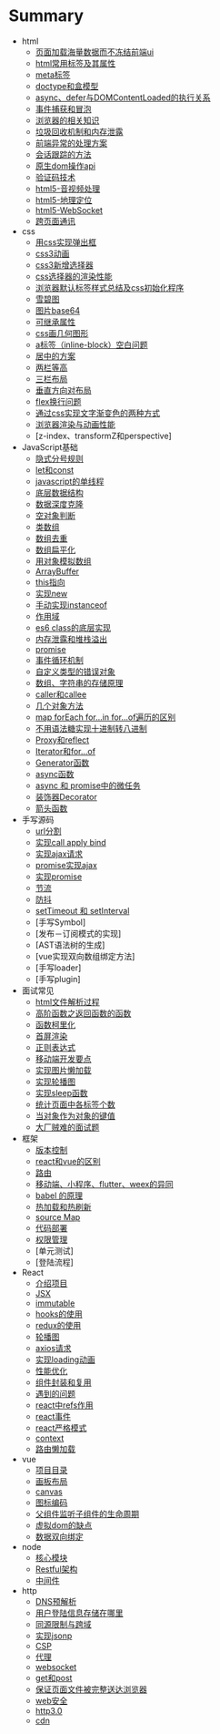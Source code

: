 # Summary
* html
  * [页面加载海量数据而不冻结前端ui](./html/bigDate.md)
  * [html常用标签及其属性](./html/tag.md)
  * [meta标签](./html/meta.md)
  * [doctype和盒模型](./html/doctype.md)
  * [async、defer与DOMContentLoaded的执行关系](./html/DOMContentLoaded.md)
  * [事件捕获和冒泡](./html/bubble.md)
  * [浏览器的相关知识](./html/browser.md)
  * [垃圾回收机制和内存泄露](./html/scavenge.md)
  * [前端异常的处理方案](./html/error.md)
  * [会话跟踪的方法](./html/session.md)
  * [原生dom操作api](./html/domApi.md)
  * [验证码技术](./html/judge.md)
  * [html5-音视频处理](./html/audio.md)
  * [html5-地理定位](./html/Geolocation.md)
  * [html5-WebSocket](./html/webSocket.md)
  * [跨页面通讯](./html/tab.md)
* css
  * [用css实现弹出框](./css/popup.md)
  * [css3动画](./css/animate.md)
  * [css3新增选择器](./css/selector.md)
  * [css选择器的渲染性能](./css/s_performance.md)
  * [浏览器默认标签样式总结及css初始化程序](./css/default.md)
  * [雪碧图](./css/sprite.md)
  * [图片base64](./css/base.md)
  * [可继承属性](./css/inherit.md)
  * [css画几何图形](./css/geometric.md)
  * [a标签（inline-block）空白问题](./css/a.md)
  * [居中的方案](./css/center.md)
  * [两栏等高](./css/equal.md)
  * [三栏布局](./css/layout.md)
  * [垂直方向对布局](./css/vertical.md)
  * [flex换行问题](./css/flexWrap.md)
  * [通过css实现文字渐变色的两种方式](./css/textGradient.md)
  * [浏览器渲染与动画性能](./css/paint.md)
  * [z-index、transformZ和perspective]
* JavaScript基础
  * [隐式分号规则](./data/sign.md) 
  * [let和const](./data/let.md)
  * [javascript的单线程](./data/js.md)
  * [底层数据结构](./data/data.md)
  * [数据深度克隆](./data/deepclone.md)
  * [空对象判断](./data/objectJudge.md)
  * [类数组](./data/arguments.md)
  * [数组去重](./data/distinct.md)
  * [数组扁平化](./data/flat.md)
  * [用对象模拟数组](./data/obj.md)
  * [ArrayBuffer](./data/arrayBuffer.md)
  * [this指向](./data/this.md)
  * [实现new](./data/new.md)
  * [手动实现instanceof](./data/instanceof.md)
  * [作用域](./data/scope.md)
  * [es6 class的底层实现](./data/class.md)
  * [内存泄露和堆栈溢出](./data/overflow.md)
  * [promise](./data/promise.md)
  * [事件循环机制](./data/eventLoop.md)
  * [自定义类型的错误对象](./data/throw.md)
  * [数组、字符串的存储原理](./data/array.md)
  * [caller和callee](./data/caller.md)
  * [几个对象方法](./data/defineProperty.md)
  * [map forEach for...in for...of遍历的区别](./data/traversal.md)
  * [不用语法糖实现十进制转八进制](./data/change.md)
  * [Proxy和reflect](./data/proxy.md)
  * [Iterator和for...of](./data/iterator.md)
  * [Generator函数](./data/Generator.md)
  * [async函数](./data/async.md)
  * [async 和 promise中的微任务](./data/task.md)
  * [装饰器Decorator](./data/decorator.md)
  * [箭头函数](./data/arrow.md)
* 手写源码
  * [url分割](./origin/queryString.md) 
  * [实现call apply bind](./origin/call.md)
  * [实现ajax请求](./origin/ajax.md)
  * [promise实现ajax](./origin/axios.md)
  * [实现promise](./origin/promise.md)
  * [节流](./interview/throttle.md)
  * [防抖](./interview/debounce.md)
  * [setTimeout 和 setInterval](./interview/setInterval.md) 
  * [手写Symbol]
  * [发布－订阅模式的实现]
  * [AST语法树的生成]
  * [vue实现双向数组绑定方法]
  * [手写loader]
  * [手写plugin]
* 面试常见
  * [html文件解析过程](./interview/document.md)
  * [高阶函数之返回函数的函数](./interview/add.md)
  * [函数柯里化](./interview/currying.md)
  * [首屏渲染](./interview/screen.md)
  * [正则表达式](./interview/reg.md) 
  * [移动端开发要点](./interview/point.md)
  * [实现图片懒加载](./interview/lazyLoad.md)
  * [实现轮播图](./interview/tabbar.md)
  * [实现sleep函数](./interview/sleep.md)
  * [统计页面中各标签个数](./interview/tag.md)
  * [当对象作为对象的键值](./data/obj_key.md)
  * [大厂贼难的面试题](./interview/scope.md)
* 框架
  * [版本控制](./framework/git.md)
  * [react和vue的区别](./framework/difference.md)
  * [路由](./framework/router.md)
  * [移动端、小程序、flutter、weex的异同](./framework/weex.md)
  * [babel 的原理](./framework/babel.md)
  * [热加载和热刷新](./framework/flash.md)
  * [source Map](./framework/source.md)
  * [代码部署](./framework/arrange.md)
  * [权限管理](./framework/authority.md)
  * [单元测试]
  * [登陆流程]
* React
  * [介绍项目](./project/introduction.md)
  * [JSX](./React/JSX.md)
  * [immutable](./React/immutable.md)
  * [hooks的使用](./React/hooks.md)
  * [redux的使用](./React/redux.md)
  * [轮播图](./React/swiper.md)
  * [axios请求](./React/axios.md)
  * [实现loading动画](./React/loading.md)
  * [性能优化](./React/performance.md)
  * [组件封装和复用](./React/components.md)
  * [遇到的问题](./React/question.md)
  * [react中refs作用](./React/refs.md)
  * [react事件](./React/event.md)
  * [react严格模式](./React/strictMode.md)
  * [context](./React/context.md)
  * [路由懒加载](./React/lazy.md)
* vue
  * [项目目录](./vue/framework.md)
  * [画板布局](./project/drawCSS.md)
  * [canvas](./project/canvas.md)
  * [图标编码](./project/icon.md)
  * [父组件监听子组件的生命周期](./vue/watcher.md)
  * [虚拟dom的缺点](./vue/weak.md)
  * [数据双向绑定](./vue/bind.md)
* node
  * [核心模块](./node/center.md)
  * [Restful架构](./node/Restful.md)
  * [中间件](./node/middleware.md)
* http
  * [DNS预解析](./interview/dns.md)
  * [用户登陆信息存储在哪里](./interview/cookie.md)
  * [同源限制与跨域](./interview/cros.md)
  * [实现jsonp](./http/jsonp.md)
  * [CSP](./http/CSP.md)
  * [代理](./http/proxy.md)
  * [websocket](./http/websocket.md)
  * [get和post](./http/get.md)
  * [保证页面文件被完整送达浏览器](./http/send.md)
  * [web安全](./http/secure.md)
  * [http3.0](./http/http3.md)
  * [cdn](./http/cdn.md)
  
  




